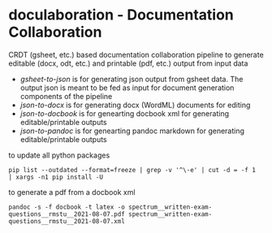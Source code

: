 # doculaboration - Documentation Collaboration
CRDT (gsheet, etc.) based documentation collaboration pipeline to generate editable (docx, odt, etc.) and printable (pdf, etc.) output from input data

* *gsheet-to-json* is for generating json output from gsheet data. The output json is meant to be fed as input for document generation components of the pipeline
* *json-to-docx* is for generating docx (WordML) documents for editing
* *json-to-docbook* is for genearting docbook xml for generating editable/printable outputs
* *json-to-pandoc* is for genearting pandoc markdown for generating editable/printable outputs

to update all python packages
```
pip list --outdated --format=freeze | grep -v '^\-e' | cut -d = -f 1  | xargs -n1 pip install -U
```

to generate a pdf from a docbook xml
```
pandoc -s -f docbook -t latex -o spectrum__written-exam-questions__rmstu__2021-08-07.pdf spectrum__written-exam-questions__rmstu__2021-08-07.xml
```
